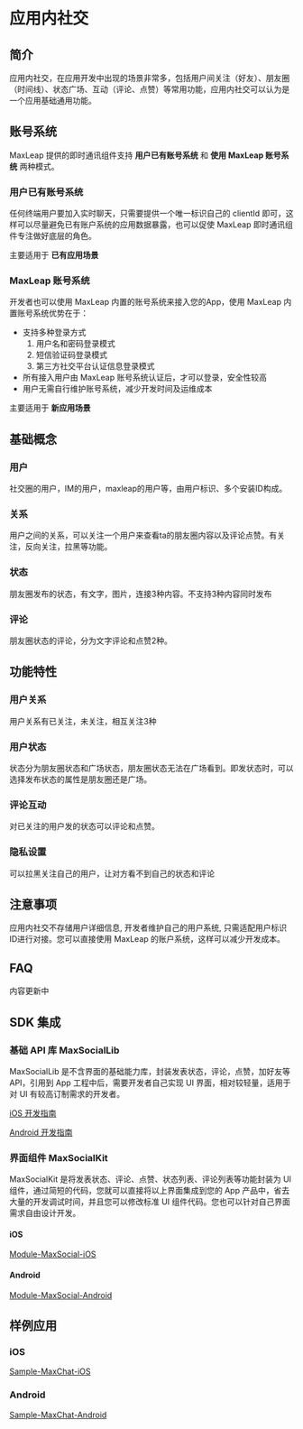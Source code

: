 # 应用内社交

## 简介
应用内社交，在应用开发中出现的场景非常多，包括用户间关注（好友）、朋友圈（时间线）、状态广场、互动（评论、点赞）等常用功能，应用内社交可以认为是一个应用基础通用功能。


## 账号系统

MaxLeap 提供的即时通讯组件支持 **用户已有账号系统** 和 **使用 MaxLeap 账号系统** 两种模式。

### 用户已有账号系统
任何终端用户要加入实时聊天，只需要提供一个唯一标识自己的 clientId 即可，这样可以尽量避免已有账户系统的应用数据暴露，也可以促使 MaxLeap 即时通讯组件专注做好底层的角色。

主要适用于 **已有应用场景**

### MaxLeap 账号系统
开发者也可以使用 MaxLeap 内置的账号系统来接入您的App，使用 MaxLeap 内置账号系统优势在于：

* 支持多种登录方式
  1. 用户名和密码登录模式
  2. 短信验证码登录模式
  3. 第三方社交平台认证信息登录模式
* 所有接入用户由 MaxLeap 账号系统认证后，才可以登录，安全性较高
* 用户无需自行维护账号系统，减少开发时间及运维成本

主要适用于 **新应用场景**

## 基础概念
### 用户
社交圈的用户，IM的用户，maxleap的用户等，由用户标识、多个安装ID构成。
### 关系
用户之间的关系，可以关注一个用户来查看ta的朋友圈内容以及评论点赞。有关注，反向关注，拉黑等功能。
### 状态
朋友圈发布的状态，有文字，图片，连接3种内容。不支持3种内容同时发布
### 评论
朋友圈状态的评论，分为文字评论和点赞2种。
## 功能特性
### 用户关系
用户关系有已关注，未关注，相互关注3种
### 用户状态
状态分为朋友圈状态和广场状态，朋友圈状态无法在广场看到。即发状态时，可以选择发布状态的属性是朋友圈还是广场。
### 评论互动
对已关注的用户发的状态可以评论和点赞。
### 隐私设置
可以拉黑关注自己的用户，让对方看不到自己的状态和评论
## 注意事项
应用内社交不存储用户详细信息, 开发者维护自己的用户系统, 只需适配用户标识ID进行对接。您可以直接使用 MaxLeap 的账户系统，这样可以减少开发成本。
## FAQ
内容更新中

## SDK 集成

### 基础 API 库 MaxSocialLib
MaxSocialLib 是不含界面的基础能力库，封装发表状态，评论，点赞，加好友等 API，引用到 App 工程中后，需要开发者自己实现 UI 界面，相对较轻量，适用于对 UI 有较高订制需求的开发者。

[iOS 开发指南](ML_DOCS_GUIDE_LINK_PLACEHOLDER_IOS#INAPPSOCIAL_ZH)

[Android 开发指南](ML_DOCS_GUIDE_LINK_PLACEHOLDER_ANDROID#INAPPSOCIAL_ZH)

<!--
[Javascript 开发指南](ML_DOCS_GUIDE_LINK_PLACEHOLDER_JS#INAPPSOCIAL_ZH)
-->
### 界面组件 MaxSocialKit
MaxSocialKit 是将发表状态、评论、点赞、状态列表、评论列表等功能封装为 UI 组件，通过简短的代码，您就可以直接将以上界面集成到您的 App 产品中，省去大量的开发调试时间，并且您可以修改标准 UI 组件代码。您也可以针对自己界面需求自由设计开发。

#### iOS
[Module-MaxSocial-iOS](https://github.com/MaxLeap/Module-MaxSocial-iOS)

#### Android
[Module-MaxSocial-Android](https://github.com/MaxLeap/Module-MaxSocial-Android)


## 样例应用
### iOS
[Sample-MaxChat-iOS](https://github.com/MaxLeap/Sample-MaxChat-iOS)

### Android
[Sample-MaxChat-Android](https://github.com/MaxLeap/Sample-MaxChat-Android)
